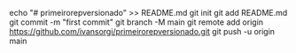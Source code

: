 echo "# primeirorepversionado" >> README.md 
git init 
git add README.md 
git commit -m "first commit" 
git branch -M main 
git remote add origin https://github.com/ivansorgi/primeirorepversionado.git
 git push -u origin main
